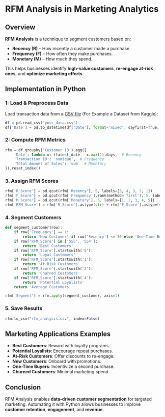 # RFM Analysis in Marketing Analytics

## Overview

**RFM Analysis** is a technique to segment customers based on:

  - **Recency (R)** – How recently a customer made a purchase.
  - **Frequency (F)** – How often they make purchases.
  - **Monetary (M)** – How much they spend.

This helps businesses identify **high-value customers**, **re-engage at-risk ones**, and **optimize marketing efforts**.

## Implementation in Python

### **1: Load & Preprocess Data**

Load transaction data from a [CSV file](https://www.kaggle.com/datasets/marian447/retail-store-sales-transactions) (For Example a Dataset from Kaggle):

```python
df = pd.read_csv("your_data.csv")
df['Date'] = pd.to_datetime(df['Date'], format='mixed', dayfirst=True, errors='coerce')
```

### **2: Compute RFM Metrics**

```python
rfm = df.groupby('Customer ID').agg({
    'Date': lambda x: (latest_date - x.max()).days,  # Recency
    'Transaction ID': 'nunique',  # Frequency
    'Total Amount of Sales': 'sum'  # Monetary
}).reset_index()
```

### **3. Assign RFM Scores**

```python
rfm['R_Score'] = pd.qcut(rfm['Recency'], 5, labels=[5, 4, 3, 2, 1])
rfm['F_Score'] = pd.qcut(rfm['Frequency'].rank(method='first'), 5, labels=[1, 2, 3, 4, 5])
rfm['M_Score'] = pd.qcut(rfm['Monetary'], 5, labels=[1, 2, 3, 4, 5])
rfm['RFM_Score'] = rfm['R_Score'].astype(str) + rfm['F_Score'].astype(str) + rfm['M_Score'].astype(str)
```

### **4. Segment Customers**

```python
def segment_customer(row):
    if row['Frequency'] == 1:
        return 'New Customer' if row['Recency'] <= 30 else 'One-Time Buyer'
    if row['RFM_Score'] in ['555', '554']:
        return 'Best Customers'
    if row['RFM_Score'].startswith('5'):
        return 'Loyal Customers'
    if row['RFM_Score'].startswith('1'):
        return 'At-Risk Customers'
    if row['RFM_Score'].startswith('2'):
        return 'Churned Customers'
    if row['RFM_Score'].startswith('4'):
        return 'Potential Loyalists'
    return 'Average Customers'

rfm['Segment'] = rfm.apply(segment_customer, axis=1)
```

### **5. Save Results**

```python
rfm.to_csv("rfm_analysis.csv", index=False)
```

## Marketing Applications Examples

  - **Best Customers**: Reward with loyalty programs.
  - **Potential Loyalists**: Encourage repeat purchases.
  - **At-Risk Customers**: Offer discounts to re-engage.
  - **New Customers**: Onboard with promotions.
  - **One-Time Buyers**: Incentivize a second purchase.
  - **Churned Customers**: Minimal marketing spend.

## Conclusion

RFM Analysis enables **data-driven customer segmentation** for targeted marketing. Automating it with Python allows businesses to improve **customer retention**, **engagement**, and **revenue**.
